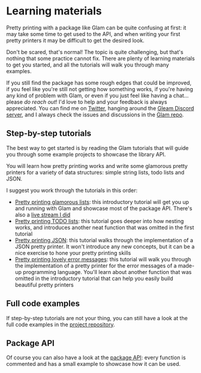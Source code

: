 # Learning materials

Pretty printing with a package like Glam can be quite confusing at first: it may
take some time to get used to the API, and when writing your first pretty
printers it may be difficult to get the desired look.

Don't be scared, that's normal! The topic is quite challenging, but that's
nothing that some practice cannot fix. There are plenty of learning materials to
get you started, and all the tutorials will walk you through many examples.

If you still find the package has some rough edges that could be improved, if
you feel like you're still not getting how something works, if you're having any
kind of problem with Glam, or even if you just feel like having a chat... please
_do reach out_! I'd love to help and your feedback is always appreciated.
You can find me on [Twitter](https://twitter.com/giacomo_cava), hanging around
the [Gleam Discord server](https://discord.gg/Fm8Pwmy), and I always check the
issues and discussions in the
[Glam repo](https://github.com/giacomocavalieri/glam).

## Step-by-step tutorials

The best way to get started is by reading the Glam tutorials that will guide you
through some example projects to showcase the library API.

You will learn how pretty printing works and write some glamorous pretty
printers for a variety of data structures: simple string lists, todo lists and
JSON.

I suggest you work through the tutorials in this order:

- [Pretty printing glamorous lists](https://hexdocs.pm/glam/pretty_printing_glamorous_lists.html):
  this introductory tutorial will get you up and running with Glam and showcase
  most of the package API. There's also a
  [live stream I did](https://www.youtube.com/watch?v=jxrxr9lH088)
- [Pretty printing TODO lists](https://hexdocs.pm/glam/pretty_printing_todo_lists.html):
  this tutorial goes deeper into how nesting works, and introduces another
  neat function that was omitted in the first tutorial
- [Pretty printing JSON](https://hexdocs.pm/glam/pretty_printing_JSON.html):
  this tutorial walks through the implementation of a JSON pretty printer. It
  won't introduce any new concepts, but it can be a nice exercise to hone your
  pretty printing skills
- [Pretty printing lovely error messages](https://hexdocs.pm/glam/pretty_printing_lovely_error_messages.html):
  this tutorial will walk you through the implementation of a pretty printer for
  the error messages of a made-up programming language. You'll learn about
  another function that was omitted in the introductory tutorial that can help
  you easily build beautiful pretty printers

## Full code examples

If step-by-step tutorials are not your thing, you can still have a look at the
full code examples in the
[project repository](https://github.com/giacomocavalieri/glam/tree/main/src/examples).

## Package API

Of course you can also have a look at the
[package API](https://hexdocs.pm/glam/glam/doc.html): every function is
commented and has a small example to showcase how it can be used.
